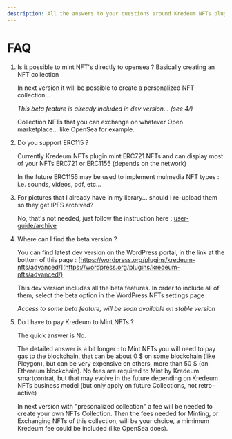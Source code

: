 ```yaml
---
description: All the answers to your questions around Kredeum NFTs plugin...
---
```


# FAQ

1.  Is it possible to mint NFT's directly to opensea ? Basically creating an NFT collection

    In next version it will be possible to create a personalized NFT collection... 

    _This beta feature is already included in dev version... (see 4/)_

    Collection NFTs  that you can exchange on whatever Open marketplace... like OpenSea for example.
2.  Do you support ERC115 ?

    Currently Kredeum NFTs plugin mint ERC721 NFTs and can display most of your NFTs ERC721 or ERC1155 (depends on the network)

    In the future ERC1155 may be used to implement mulmedia NFT types : i.e. sounds, videos, pdf, etc...
3.  For pictures that I already have in my library... should I re-upload them so they get IPFS archived?

    No, that's not needed, just follow the instruction here : [user-guide/archive](https://docs.kredeum.tech/user-guide/archive)
4.  Where can I find the beta version ?

    You can find latest dev version on the WordPress portal, in the link at the bottom of this page : [https://wordpress.org/plugins/kredeum-nfts/advanced/](https://wordpress.org/plugins/kredeum-nfts/advanced/) 

    This dev version includes all the beta features. In order to include all of them, select the beta option in the WordPress NFTs settings page

    _Access to some beta feature, will be soon available on stable version_
5.  Do I have to pay Kredeum to Mint NFTs ?

    The quick answer is No.

    The detailed answer is a bit longer : to Mint NFTs you will need to pay gas to the blockchain, that can be about 0 $ on some blockchain (like Ploygon), but can be very expensive on others, more than 50 $ (on Ethereum blockchain). No fees are required to Mint by Kredeum smartcontrat, but that may evolve in the future depending on Kredeum NFTs business model  (but only apply on future Collections, not retro-active)

    In next version with "presonalized collection" a fee will be needed to create your own NFTs Collection. Then the fees needed for Minting, or Exchanging NFTs of this collection, will be your choice, a mimimum Kredeum fee could be included (like OpenSea does).
